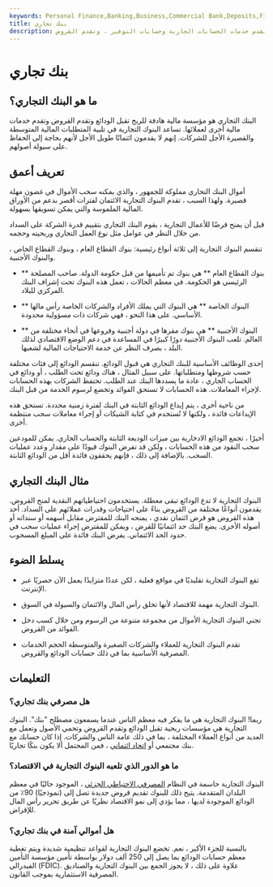 ```yaml
---
keywords: Personal Finance,Banking,Business,Commercial Bank,Deposits,Financial Services,Loanmart,Loans
title: بنك تجاري
description: البنك التجاري هو مؤسسة مالية تقبل الودائع ، وتقدم خدمات الحسابات الجارية وحسابات التوفير ، وتقدم القروض.
---
```


# بنك تجاري
## ما هو البنك التجاري؟

البنك التجاري هو مؤسسة مالية هادفة للربح تقبل الودائع وتقدم القروض وتقدم خدمات مالية أخرى لعملائها. تساعد البنوك التجارية في تلبية المتطلبات المالية المتوسطة والقصيرة الأجل للشركات. إنهم لا يقدمون ائتمانًا طويل الأجل لأنهم بحاجة إلى الحفاظ على سيولة أصولهم.

## تعريف أعمق

أموال البنك التجاري مملوكة للجمهور ، والذي يمكنه سحب الأموال في غضون مهلة قصيرة. ولهذا السبب ، تقدم البنوك التجارية الائتمان لفترات أقصر بدعم من الأوراق المالية الملموسة والتي يمكن تسويقها بسهولة.

قبل أن يمنح قرضًا للأعمال التجارية ، يقوم البنك التجاري بتقييم قدرة الشركة على السداد من خلال النظر في عوامل مثل نوع العمل التجاري وربحيته وحجمه.

تنقسم البنوك التجارية إلى ثلاثة أنواع رئيسية: بنوك القطاع العام ، وبنوك القطاع الخاص ، والبنوك الأجنبية.

- ** بنوك القطاع العام ** هي بنوك تم تأميمها من قبل حكومة الدولة. صاحب المصلحة الرئيسي هو الحكومة. في معظم الحالات ، تعمل هذه البنوك تحت إشراف البنك المركزي للبلاد.

- ** البنوك الخاصة ** هي البنوك التي يملك الأفراد والشركات الخاصة رأس مالها الأساسي. على هذا النحو ، فهي شركات ذات مسؤولية محدودة.

- ** البنوك الأجنبية ** هي بنوك مقرها في دولة أجنبية وفروعها في أنحاء مختلفة من العالم. تلعب البنوك الأجنبية دورًا كبيرًا في المساعدة في دعم الوضع الاقتصادي لذلك البلد ، بصرف النظر عن خدمة الاحتياجات المالية لشعبها.

إحدى الوظائف الأساسية للبنك التجاري هي قبول الودائع. تنقسم الودائع إلى فئات مختلفة حسب شروطها ومتطلباتها. على سبيل المثال ، هناك ودائع تحت الطلب ، أو ودائع في الحساب الجاري ، عادة ما يسددها البنك عند الطلب. تحتفظ الشركات بهذه الحسابات لإجراء المعاملات. هذه الحسابات لا تستحق الفوائد وتخضع لرسوم الخدمة من قبل البنك.

من ناحية أخرى ، يتم إيداع الودائع الثابتة في البنك لفترة زمنية محددة. تستحق هذه الإيداعات فائدة ، ولكنها لا تُستخدم في كتابة الشيكات أو إجراء معاملات سحب منتظمة أخرى.

أخيرًا ، تجمع الودائع الادخارية بين ميزات الوديعة الثابتة والحساب الجاري. يمكن للمودعين سحب النقود من هذه الحسابات ، ولكن قد تفرض البنوك قيودًا على مقدار وعدد عمليات السحب. بالإضافة إلى ذلك ، فإنهم يحققون فائدة أقل من الودائع الثابتة.

## مثال البنك التجاري

البنوك التجارية لا تدع الودائع تبقى معطلة. يستخدمون احتياطياتهم النقدية لمنح القروض. يقدمون أنواعًا مختلفة من القروض بناءً على احتياجات وقدرات عملائهم على السداد. أحد هذه القروض هو قرض ائتمان نقدي ، يمنحه البنك للمقترض مقابل أسهمه أو سنداته أو أصوله الأخرى. يضع البنك حد ائتمانيًا للقرض ، ويمكن للمقترض إجراء عمليات سحب في حدود الحد الائتماني. يفرض البنك فائدة على المبلغ المسحوب.

## يسلط الضوء

- تقع البنوك التجارية تقليديًا في مواقع فعلية ، لكن عددًا متزايدًا يعمل الآن حصريًا عبر الإنترنت.

- البنوك التجارية مهمة للاقتصاد لأنها تخلق رأس المال والائتمان والسيولة في السوق.

- تجني البنوك التجارية الأموال من مجموعة متنوعة من الرسوم ومن خلال كسب دخل الفوائد من القروض.

- تقدم البنوك التجارية للعملاء والشركات الصغيرة والمتوسطة الحجم الخدمات المصرفية الأساسية بما في ذلك حسابات الودائع والقروض.

## التعليمات

### هل مصرفي بنك تجاري؟

ربما! البنوك التجارية هي ما يفكر فيه معظم الناس عندما يسمعون مصطلح "بنك". البنوك التجارية هي مؤسسات ربحية تقبل الودائع وتقدم القروض وتحمي الأصول وتعمل مع العديد من أنواع العملاء المختلفة ، بما في ذلك عامة الناس والشركات. إذا كان حسابك مع بنك مجتمعي أو [اتحاد ائتماني](/creditunion) ، فمن المحتمل ألا يكون بنكًا تجاريًا.

### ما هو الدور الذي تلعبه البنوك التجارية في الاقتصاد؟

البنوك التجارية حاسمة في النظام [المصرفي الاحتياطي الجزئي](/fractionalreservebanking) ، الموجود حاليًا في معظم البلدان المتقدمة. يتيح ذلك للبنوك تقديم قروض جديدة تصل إلى (نموذجيًا) 90٪ من الودائع الموجودة لديها ، مما يؤدي إلى نمو الاقتصاد نظريًا عن طريق تحرير رأس المال للإقراض.

### هل أموالي آمنة في بنك تجاري؟

بالنسبة للجزء الأكبر ، نعم. تخضع البنوك التجارية لقواعد تنظيمية شديدة ويتم تغطية معظم حسابات الودائع بما يصل إلى 250 ألف دولار بواسطة تأمين مؤسسة التأمين الفيدرالي (FDIC). علاوة على ذلك ، لا يجوز الجمع بين البنوك التجارية والصناديق المصرفية الاستثمارية بموجب القانون.

